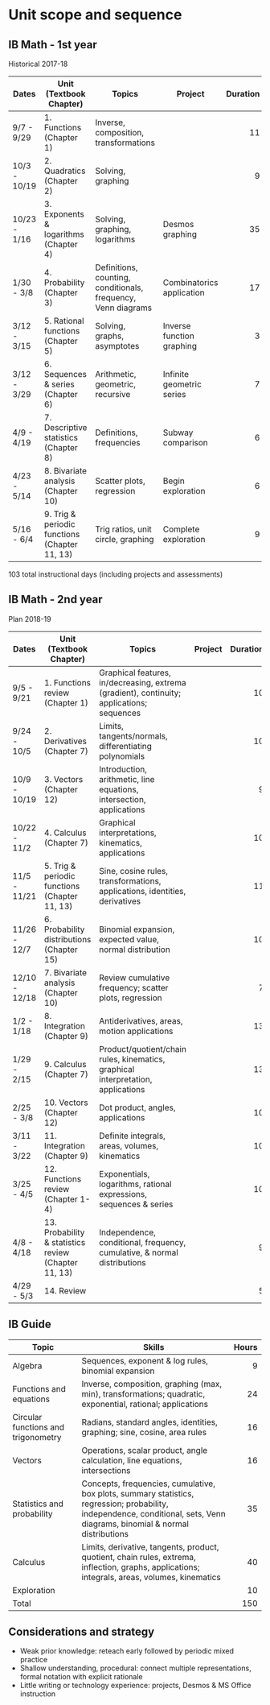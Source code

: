 # Unit scope and sequence

## IB Math - 1st year

Historical 2017-18

Dates| Unit (Textbook Chapter) | Topics | Project |Duration | IB Guide recommendation
---|---|---|---|---:|:---:
9/7 - 9/29 | 1. Functions (Chapter 1) | Inverse, composition, transformations ||11| 10
10/3 - 10/19 | 2. Quadratics (Chapter 2) | Solving, graphing ||9| 5
10/23 - 1/16 | 3. Exponents & logarithms  (Chapter 4) | Solving, graphing, logarithms |Desmos graphing |35| 10
1/30 - 3/8 | 4. Probability  (Chapter 3) | Definitions, counting, conditionals, frequency, Venn diagrams  |Combinatorics application |17| 10
3/12 - 3/15 | 5. Rational functions (Chapter 5)  | Solving, graphs, asymptotes |Inverse function graphing |3| 3
3/12 - 3/29 | 6. Sequences & series  (Chapter 6) | Arithmetic, geometric, recursive |Infinite geometric series |7| 5
4/9 - 4/19 | 7. Descriptive statistics  (Chapter 8) | Definitions, frequencies |Subway comparison|6| 5 (+10)
4/23 - 5/14 | 8. Bivariate analysis (Chapter 10)  | Scatter plots, regression |Begin exploration |6| 8
5/16 - 6/4 | 9. Trig & periodic functions (Chapter 11, 13) | Trig ratios, unit circle, graphing |Complete exploration |9| 8 (+8)

103 total instructional days (including projects and assessments)

## IB Math - 2nd year

Plan 2018-19

Dates| Unit (Textbook Chapter) | Topics  | Project |Duration | IB Guide recommendation
---|---|---|---|---:|:---:
9/5 - 9/21 | 1. Functions review (Chapter 1) | Graphical features, in/decreasing, extrema (gradient), continuity; applications; sequences ||10|
9/24 - 10/5 | 2. Derivatives (Chapter 7) | Limits, tangents/normals, differentiating polynomials ||10|10
10/9 - 10/19 | 3. Vectors (Chapter 12) | Introduction, arithmetic, line equations, intersection, applications ||9|8
10/22 - 11/2 | 4. Calculus (Chapter 7) | Graphical interpretations, kinematics, applications ||10|10
11/5 - 11/21 | 5. Trig & periodic functions (Chapter 11, 13) | Sine, cosine rules, transformations, applications, identities, derivatives ||11| 8
11/26 - 12/7 | 6. Probability distributions (Chapter 15) | Binomial expansion, expected value, normal distribution | |10|
12/10 - 12/18 | 7. Bivariate analysis (Chapter 10) | Review cumulative frequency; scatter plots, regression ||7|
1/2 - 1/18 | 8. Integration (Chapter 9) | Antiderivatives, areas, motion applications ||13|15
1/29 - 2/15 | 9. Calculus (Chapter 7) | Product/quotient/chain rules, kinematics, graphical interpretation, applications ||13| 5
2/25 - 3/8 | 10. Vectors (Chapter 12) | Dot product, angles, applications ||10| 8
3/11 - 3/22 | 11. Integration (Chapter 9) |Definite integrals, areas, volumes, kinematics||10|
3/25 - 4/5 | 12. Functions review (Chapter 1-4) | Exponentials, logarithms, rational expressions, sequences & series ||10|
4/8 - 4/18 | 13. Probability & statistics review (Chapter 11, 13) | Independence, conditional, frequency, cumulative, & normal distributions ||9|
4/29 - 5/3 | 14. Review |||5|

## IB Guide

Topic | Skills | Hours
---|---|---:
Algebra |Sequences, exponent & log rules, binomial expansion| 9
Functions and equations |Inverse, composition, graphing (max, min), transformations; quadratic, exponential, rational; applications| 24
Circular functions and trigonometry|Radians, standard angles, identities, graphing; sine, cosine, area rules| 16
Vectors |Operations, scalar product, angle calculation, line equations, intersections | 16
Statistics and probability |Concepts, frequencies, cumulative, box plots, summary statistics, regression; probability, independence, conditional, sets, Venn diagrams, binomial & normal distributions | 35
Calculus |Limits, derivative, tangents, product, quotient, chain rules, extrema, inflection, graphs, applications; integrals, areas, volumes, kinematics| 40
Exploration || 10
Total || 150

## Considerations and strategy

- Weak prior knowledge: reteach early followed by periodic mixed practice
- Shallow understanding, procedural: connect multiple representations, formal notation with explicit rationale
- Little writing or technology experience: projects, Desmos & MS Office instruction
